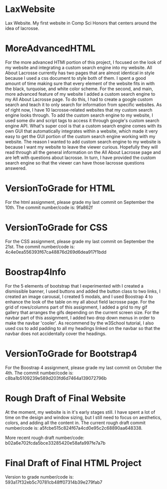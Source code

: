 # LaxWebsite
Lax Website. My first website in Comp Sci Honors that centers around the idea of lacrosse.

# MoreAdvancedHTML
For the more advanced HTMl portion of this project, I focused on the look of my website and integrating a custom search engine into my website. All About Lacrosse currently has two pages that are almost identical in style because I used a css document to style both of them. I spent a good amount of time making sure that every element of the website fits in with the black, turquoise, and white color scheme. For the second, and main, more advanced feature of my website I added a custom search engine to my All About Lacrosse page. To do this, I had to create a google custom search and teach it to only search for information from specific websites. As of right now, I have 10 lacrosse-related websites that my custom search engine looks through. To add the custom search engine to my website, I used some div and script tags to access it through google's custom search engine API. What's super cool is that a custom search engine comes with its own GUI that automatically integrates within a website, which made it very easy to get the GUI portion of the custom search engine working with my website. The reason I wanted to add custom search engine to my website is because I want my website to leave the viewer curious. Hopefully they will read through all the general information on the All About Lacrosse page and are left with questions about lacrosse. In turn, I have provided the custom search engine so that the viewer can have those lacrosse questions answered.

# VersionToGrade for HTML
For the html assignment, please grade my last commit on September the 10th. The commit number/code is: 9fa862f

# VersionToGrade for CSS
For the CSS assignment, please grade my last commit on September the 21st. The commit number/code is: 4c4e0ea556393f67ca48876d269d6dea917f1bdd

# Boostrap4Info
For the 5 elements of bootstrap that I experimented with I created a dismissible banner, I used buttons and added the button class to two links, I created an image carousal, I created 5 modals, and I used Boostrap 4 to enhance the look of the table on my all about field lacrosse page. For the grid of rows/columns part of this assignment, I added a grid to my gif gallery that arranges the gifs depending on the current screen size. For the navbar part of this assignment, I added two drop down menus in order to make the navbar 'cooler'. As recommend by the w3School tutorial, I also used css to add padding to all my headings linked on the navbar so that the navbar does not accidentally cover the headings.

# VersionToGrade for Bootstrap4
For the Boostrap 4 assignment, please grade my last commit on October the 4th. The commit number/code is: c8ba1b5109239e589d203fd6d7464a139072796b

# Rough Draft of Final Website
At the moment, my website is in it's early stages still. I have spent a lot of time on the design and window sizing, but I still need to focus on aesthetics, colors, and adding all the content in. The current rough draft commit number/code is: a5fcbe515c824f67a4cd0e95c2c68890aa648338.

More recent rough draft number/code: b02a6e702fcda5bce33285420e58afa997fe7a7b

# Final Draft of Final HTML Project
Version to grade number/code is: 593a17f32eb5c70781cb48ff07314b39e279fab7
